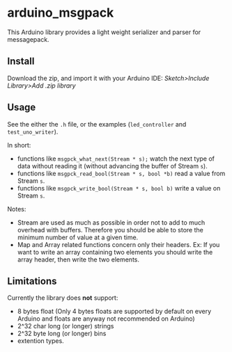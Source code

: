 # arduino_msgpack
This Arduino library provides a light weight serializer and parser for messagepack.

## Install
Download the zip, and import it with your Arduino IDE: *Sketch>Include Library>Add .zip library*

## Usage
See the either the `.h` file, or the examples (`led_controller` and `test_uno_writer`).

In short:
* functions like `msgpck_what_next(Stream * s);` watch the next type of data without reading it (without advancing the buffer of Stream `s`).
* functions like `msgpck_read_bool(Stream * s, bool *b)` read a value from Stream `s`.
* functions like `msgpck_write_bool(Stream * s, bool b)` write a value on Stream `s`.

Notes:
* Stream are used as much as possible in order not to add to much overhead with buffers. Therefore you should be able to store the minimum number of value at a given time.
* Map and Array related functions concern only their headers. Ex: If you want to write an array containing two elements you should write the array header, then write the two elements.



## Limitations
Currently the library does **not** support:
* 8 bytes float (Only 4 bytes floats are supported by default on every Arduino and floats are anyway not recommended on Arduino)
* 2^32 char long (or longer) strings
* 2^32 byte long (or longer) bins
* extention types.
